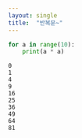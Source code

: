 ```yaml
---
layout: single
title:  "반복문~"
---
```



```python
for a in range(10):
    print(a * a)
```

    0
    1
    4
    9
    16
    25
    36
    49
    64
    81
    


```python

```
